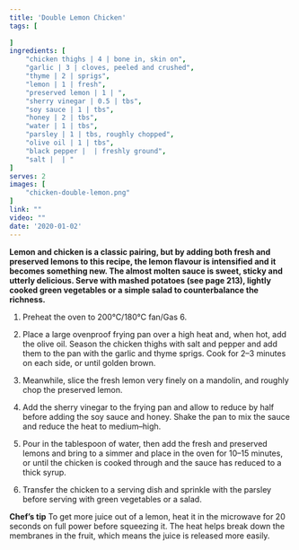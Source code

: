```yaml
---
title: 'Double Lemon Chicken'
tags: [
    
]
ingredients: [
    "chicken thighs | 4 | bone in, skin on",
    "garlic | 3 | cloves, peeled and crushed",
    "thyme | 2 | sprigs",
    "lemon | 1 | fresh",
    "preserved lemon | 1 | ",
    "sherry vinegar | 0.5 | tbs",
    "soy sauce | 1 | tbs",
    "honey | 2 | tbs",
    "water | 1 | tbs",
    "parsley | 1 | tbs, roughly chopped",
    "olive oil | 1 | tbs",
    "black pepper |  | freshly ground",
    "salt |  | "
]
serves: 2
images: [
    "chicken-double-lemon.png"
]
link: ""
video: ""
date: '2020-01-02'
---
```


**Lemon and chicken is a classic pairing, but by adding both fresh
and preserved lemons to this recipe, the lemon flavour is
intensified and it becomes something new. The almost molten
sauce is sweet, sticky and utterly delicious. Serve with mashed
potatoes (see page 213), lightly cooked green vegetables or a
simple salad to counterbalance the richness.**

1. Preheat the oven to 200°C/180°C fan/Gas 6.

2. Place a large ovenproof frying pan over a high heat and, when
hot, add the olive oil. Season the chicken thighs with salt and
pepper and add them to the pan with the garlic and thyme
sprigs. Cook for 2–3 minutes on each side, or until golden
brown.

3. Meanwhile, slice the fresh lemon very finely on a mandolin, and
roughly chop the preserved lemon.

4. Add the sherry vinegar to the frying pan and allow to reduce by
half before adding the soy sauce and honey. Shake the pan to mix 
the sauce and reduce the heat to medium–high.

5. Pour in the tablespoon of water, then add the fresh and
preserved lemons and bring to a simmer and place in the oven
for 10–15 minutes, or until the chicken is cooked through and
the sauce has reduced to a thick syrup.

6. Transfer the chicken to a serving dish and sprinkle with the
parsley before serving with green vegetables or a salad.

**Chef’s tip**
To get more juice out of a lemon, heat it in the microwave for 20
seconds on full power before squeezing it. The heat helps break
down the membranes in the fruit, which means the juice is
released more easily.
